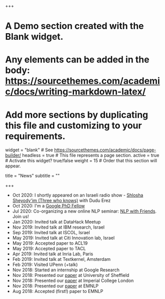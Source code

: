 +++
# A Demo section created with the Blank widget.
# Any elements can be added in the body: https://sourcethemes.com/academic/docs/writing-markdown-latex/
# Add more sections by duplicating this file and customizing to your requirements.

widget = "blank"  # See https://sourcethemes.com/academic/docs/page-builder/
headless = true  # This file represents a page section.
active = true  # Activate this widget? true/false
weight = 15  # Order that this section will appear.

title = "News"
subtitle = ""

+++
* Oct 2020: I shortly appeared on an Israeli radio show - [Shlosha Sheyody'im (Three who knows)](https://www.kan.org.il/podcast/program.aspx/?progId=2029) with Dudu Erez
* Oct 2020: I'm a [Google PhD Fellow](https://ai.googleblog.com/2020/10/announcing-2020-google-phd-fellows.html)
* Jul 2020: Co-organizing a new online NLP seminar: [NLP with Friends](https://nlpwithfriends.com/). Join us!
* Jan 2020: Invited talk at DataHack Meetup
* Nov 2019: Invited talk at IBM research, Israel
* Sep 2019: Invited talk at ISCOL, Israel
* May 2019: Invited talk at Citi Innovation lab, Israel
* May 2019: Accepted paper to ACL19
* May 2019: Accepted paper to TACL
* Apr 2019: Invited talk at Inria Lab, Paris
* Feb 2019: Invited talk at Textkernel, Amsterdam
* Feb 2019: Visited UPenn (+talk)
* Nov 2018: Started an internship at Google Research
* Nov 2018: Presented our [paper](https://arxiv.org/abs/1808.06640) at University of Sheffield
* Nov 2018: Presented our [paper](https://arxiv.org/abs/1808.06640) at Imperial College London
* Nov 2018: Presented our [paper](https://arxiv.org/abs/1808.06640) at EMNLP
* Aug 2018: Accepted (first!) paper to EMNLP
